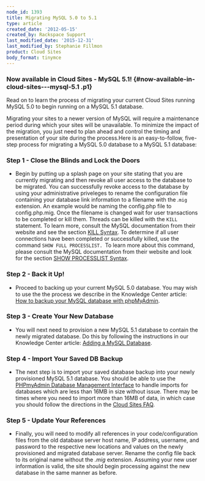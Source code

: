```yaml
---
node_id: 1393
title: Migrating MySQL 5.0 to 5.1
type: article
created_date: '2012-05-15'
created_by: Rackspace Support
last_modified_date: '2015-12-31'
last_modified_by: Stephanie Fillmon
product: Cloud Sites
body_format: tinymce
---
```


### Now available in Cloud Sites - MySQL 5.1!   {#now-available-in-cloud-sites---mysql-5.1 .p1}

Read on to learn the process of migrating your current Cloud Sites
running MySQL 5.0 to begin running on a MySQL 5.1 database.

Migrating your sites to a newer version of MySQL will require a
maintenance period during which your sites will be unavailable.  To
minimize the impact of the migration, you just need to plan ahead and
control the timing and presentation of your site during the process.Here
is an easy-to-follow, five-step process for migrating a MySQL 5.0
database to a MySQL 5.1 database:

### Step 1 - Close the Blinds and Lock the Doors

-   Begin by putting up a splash page on your site stating that you are
    currently migrating and then revoke all user access to the database
    to be migrated.  You can successfully revoke access to the database
    by using your administrative priveleges to rename the configuration
    file containing your database link information to a filename with
    the *.*`mig` extension.  An example would be naming the config.php
    file to config.php.mig.  Once the filename is changed wait for user
    transactions to be completed or kill them.  Threads can be killed
    with the `KILL` statement.  To learn more, consult the MySQL
    documentation from their website and see the section [KILL
    Syntax](http://dev.mysql.com/doc/refman/5.0/en/kill.html)<span
    class="s2">. </span> To determine if all user connections have been
    completed or successfully killed, use the command
    `SHOW FULL PROCESSLIST. `To learn more about this command, please
    consult the MySQL documentation from their website and look for the
    section [SHOW PROCESSLIST
    Syntax](http://dev.mysql.com/doc/refman/5.0/en/show-processlist.html).

### Step 2 - Back it Up!

-   Proceed to backing up your current MySQL 5.0 database.  You may wish
    to use the the process we describe in the Knowledge Center article:
    [How to backup your MySQL database with
    phpMyAdmin](/howto/backup-your-mysql-database-with-phpmyadmin).

### Step 3 - Create Your New Database

-   You will next need to provision a new MySQL 5.1 database to contain
    the newly migrated database.  Do this by following the instructions
    in our Knowledge Center article: [Adding a MySQL
    Database](/howto/rackspace-cloud-sites-essentials-mysql-databases).

### Step 4 - Import Your Saved DB Backup

-   The next step is to import your saved database backup into your
    newly provisioned MySQL 5.1 database. You should be able to use the
    [PHPmyAdmin Database Management
    Interface](/howto/rackspace-cloud-sites-essentials-phpmyadmin-database-management-interface) to
    handle imports for databases which are less than 16MB in size
    without issue.  There may be times where you need to import more
    than 16MB of data, in which case you should follow the directions in
    the [Cloud Sites
    FAQ](/howto/cloud-sites-faq).

### Step 5 - Update Your References

-   Finally, you will need to modify all references in your
    code/configuration files from the old database server host name, IP
    address, username, and password to the respective new locations and
    values on the newly provisioned and migrated database server.
    Rename the config file back to its original name without the *.mig*
    extension.  Assuming your new user information is valid, the site
    should begin processing against the new database in the same manner
    as before.


